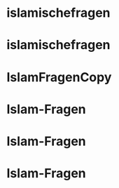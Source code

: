 # islamischefragen
# islamischefragen
# IslamFragenCopy
# Islam-Fragen
# Islam-Fragen
# Islam-Fragen
